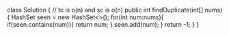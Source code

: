 class Solution { // tc is o(n) and sc is o(n)
public int findDuplicate(int[] nums) {
HashSet<Integer> seen = new HashSet<>();
for(int num:nums){
if(seen.contains(num)){
return num;
}
seen.add(num);
}
return -1;
}
}